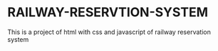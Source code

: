 # RAILWAY-RESERVTION-SYSTEM
This is a project of html with css and javascript of railway reservation system
